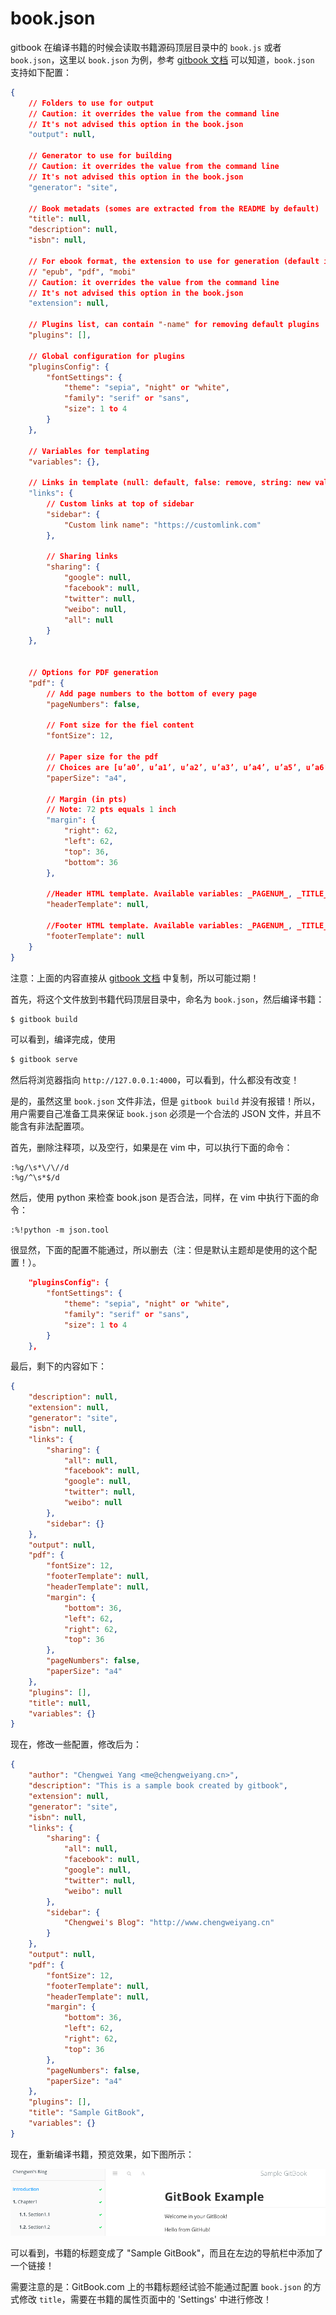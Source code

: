 # book.json

gitbook 在编译书籍的时候会读取书籍源码顶层目录中的 `book.js` 或者 `book.json`，这里以 `book.json` 为例，参考 [gitbook 文档](https://github.com/GitbookIO/gitbook) 可以知道，`book.json` 支持如下配置：

```json
{
    // Folders to use for output
    // Caution: it overrides the value from the command line
    // It's not advised this option in the book.json
    "output": null,

    // Generator to use for building
    // Caution: it overrides the value from the command line
    // It's not advised this option in the book.json
    "generator": "site",

    // Book metadats (somes are extracted from the README by default)
    "title": null,
    "description": null,
    "isbn": null,

    // For ebook format, the extension to use for generation (default is detected from output extension)
    // "epub", "pdf", "mobi"
    // Caution: it overrides the value from the command line
    // It's not advised this option in the book.json
    "extension": null,

    // Plugins list, can contain "-name" for removing default plugins
    "plugins": [],

    // Global configuration for plugins
    "pluginsConfig": {
        "fontSettings": {
            "theme": "sepia", "night" or "white",
            "family": "serif" or "sans",
            "size": 1 to 4
        }
    },

    // Variables for templating
    "variables": {},

    // Links in template (null: default, false: remove, string: new value)
    "links": {
        // Custom links at top of sidebar
        "sidebar": {
            "Custom link name": "https://customlink.com"
        },

        // Sharing links
        "sharing": {
            "google": null,
            "facebook": null,
            "twitter": null,
            "weibo": null,
            "all": null
        }
    },


    // Options for PDF generation
    "pdf": {
        // Add page numbers to the bottom of every page
        "pageNumbers": false,

        // Font size for the fiel content
        "fontSize": 12,

        // Paper size for the pdf
        // Choices are [u’a0’, u’a1’, u’a2’, u’a3’, u’a4’, u’a5’, u’a6’, u’b0’, u’b1’, u’b2’, u’b3’, u’b4’, u’b5’, u’b6’, u’legal’, u’letter’]
        "paperSize": "a4",

        // Margin (in pts)
        // Note: 72 pts equals 1 inch
        "margin": {
            "right": 62,
            "left": 62,
            "top": 36,
            "bottom": 36
        },

        //Header HTML template. Available variables: _PAGENUM_, _TITLE_, _AUTHOR_ and _SECTION_.
        "headerTemplate": null,

        //Footer HTML template. Available variables: _PAGENUM_, _TITLE_, _AUTHOR_ and _SECTION_.
        "footerTemplate": null
    }
}
```

注意：上面的内容直接从 [gitbook 文档](https://github.com/GitbookIO/gitbook) 中复制，所以可能过期！

首先，将这个文件放到书籍代码顶层目录中，命名为 `book.json`，然后编译书籍：

```bash
$ gitbook build
```

可以看到，编译完成，使用

```bash
$ gitbook serve
```

然后将浏览器指向 `http://127.0.0.1:4000`，可以看到，什么都没有改变！

是的，虽然这里 `book.json` 文件非法，但是 `gitbook build` 并没有报错！所以，用户需要自己准备工具来保证 `book.json` 必须是一个合法的 JSON 文件，并且不能含有非法配置项。

首先，删除注释项，以及空行，如果是在 vim 中，可以执行下面的命令：

```vim
:%g/\s*\/\//d
:%g/^\s*$/d
```

然后，使用 python 来检查 book.json 是否合法，同样，在 vim 中执行下面的命令：

```vim
:%!python -m json.tool
```

很显然，下面的配置不能通过，所以删去（注：但是默认主题却是使用的这个配置！）。

```json
    "pluginsConfig": {
        "fontSettings": {
            "theme": "sepia", "night" or "white",
            "family": "serif" or "sans",
            "size": 1 to 4
        }
    },
```

最后，剩下的内容如下：

```json
{
    "description": null,
    "extension": null,
    "generator": "site",
    "isbn": null,
    "links": {
        "sharing": {
            "all": null,
            "facebook": null,
            "google": null,
            "twitter": null,
            "weibo": null
        },
        "sidebar": {}
    },
    "output": null,
    "pdf": {
        "fontSize": 12,
        "footerTemplate": null,
        "headerTemplate": null,
        "margin": {
            "bottom": 36,
            "left": 62,
            "right": 62,
            "top": 36
        },
        "pageNumbers": false,
        "paperSize": "a4"
    },
    "plugins": [],
    "title": null,
    "variables": {}
}
```

现在，修改一些配置，修改后为：

```json
{
    "author": "Chengwei Yang <me@chengweiyang.cn>",
    "description": "This is a sample book created by gitbook",
    "extension": null,
    "generator": "site",
    "isbn": null,
    "links": {
        "sharing": {
            "all": null,
            "facebook": null,
            "google": null,
            "twitter": null,
            "weibo": null
        },
        "sidebar": {
            "Chengwei's Blog": "http://www.chengweiyang.cn"
        }
    },
    "output": null,
    "pdf": {
        "fontSize": 12,
        "footerTemplate": null,
        "headerTemplate": null,
        "margin": {
            "bottom": 36,
            "left": 62,
            "right": 62,
            "top": 36
        },
        "pageNumbers": false,
        "paperSize": "a4"
    },
    "plugins": [],
    "title": "Sample GitBook",
    "variables": {}
}
```

现在，重新编译书籍，预览效果，如下图所示：

![configure book.json](../assets/customize/book-json.png)

可以看到，书籍的标题变成了 "Sample GitBook"，而且在左边的导航栏中添加了一个链接！

需要注意的是：GitBook.com 上的书籍标题经试验不能通过配置 `book.json` 的方式修改 `title`，需要在书籍的属性页面中的 'Settings' 中进行修改！
